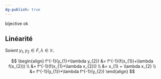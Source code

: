 ```yaml
---
dg-publish: true
---
```


bijective ok

Linéarité
---

Soient $y_{1},y_{2}\in F,\lambda\in \mathbb{K}$.

$$
\begin{align}
f^{-1}(y_{1}+\lambda y_{2}) &= f^{-1}(f(x_{1})+\lambda f(x_{2})) \\
&= f^{-1}(f(x_{1}+\lambda x_{2})) \\
&= x_{1} + \lambda x_{2} \\
&= f^{-1}(y_{1})+\lambda f^{-1}(y_{2})
\end{align}
$$

